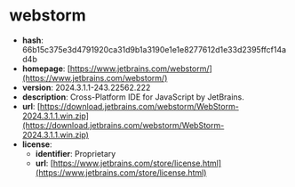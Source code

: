 # webstorm

- **hash**: 66b15c375e3d4791920ca31d9b1a3190e1e1e8277612d1e33d2395ffcf14ad4b
- **homepage**: [https://www.jetbrains.com/webstorm/](https://www.jetbrains.com/webstorm/)
- **version**: 2024.3.1.1-243.22562.222
- **description**: Cross-Platform IDE for JavaScript by JetBrains.
- **url**: [https://download.jetbrains.com/webstorm/WebStorm-2024.3.1.1.win.zip](https://download.jetbrains.com/webstorm/WebStorm-2024.3.1.1.win.zip)
- **license**:
  - **identifier**: Proprietary
  - **url**: [https://www.jetbrains.com/store/license.html](https://www.jetbrains.com/store/license.html)

